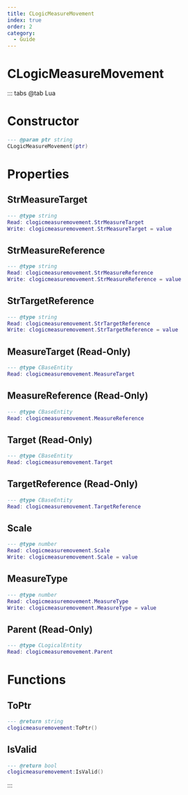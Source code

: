 ```yaml
---
title: CLogicMeasureMovement
index: true
order: 2
category:
  - Guide
---
```


# CLogicMeasureMovement

::: tabs
@tab Lua
# Constructor
```lua
--- @param ptr string
CLogicMeasureMovement(ptr)
```
# Properties
## StrMeasureTarget 
```lua
--- @type string
Read: clogicmeasuremovement.StrMeasureTarget
Write: clogicmeasuremovement.StrMeasureTarget = value
```
## StrMeasureReference 
```lua
--- @type string
Read: clogicmeasuremovement.StrMeasureReference
Write: clogicmeasuremovement.StrMeasureReference = value
```
## StrTargetReference 
```lua
--- @type string
Read: clogicmeasuremovement.StrTargetReference
Write: clogicmeasuremovement.StrTargetReference = value
```
## MeasureTarget (Read-Only)
```lua
--- @type CBaseEntity
Read: clogicmeasuremovement.MeasureTarget
```
## MeasureReference (Read-Only)
```lua
--- @type CBaseEntity
Read: clogicmeasuremovement.MeasureReference
```
## Target (Read-Only)
```lua
--- @type CBaseEntity
Read: clogicmeasuremovement.Target
```
## TargetReference (Read-Only)
```lua
--- @type CBaseEntity
Read: clogicmeasuremovement.TargetReference
```
## Scale 
```lua
--- @type number
Read: clogicmeasuremovement.Scale
Write: clogicmeasuremovement.Scale = value
```
## MeasureType 
```lua
--- @type number
Read: clogicmeasuremovement.MeasureType
Write: clogicmeasuremovement.MeasureType = value
```
## Parent (Read-Only)
```lua
--- @type CLogicalEntity
Read: clogicmeasuremovement.Parent
```
# Functions
## ToPtr
```lua
--- @return string
clogicmeasuremovement:ToPtr()
```
## IsValid
```lua
--- @return bool
clogicmeasuremovement:IsValid()
```

:::